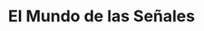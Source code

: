 ---
title: "El Mundo de las Señales"
url: /santa-cruz-de-la-sierra/el-mundo-de-las-senales/
shop: Kopieren
---
